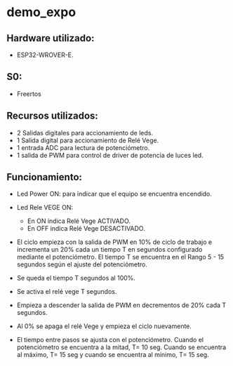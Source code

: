 # demo_expo

## Hardware utilizado: 
- ESP32-WROVER-E.
## S0:
- Freertos
## Recursos utilizados:
- 2 Salidas digitales para accionamiento de leds.
- 1 Salida digital para accionamiento de Relé Vege.
- 1 entrada ADC para lectura de potenciómetro.
- 1 salida de PWM para control de driver de potencia de luces led.

## Funcionamiento:
- Led Power ON: para indicar que el equipo se encuentra encendido.
- Led Rele VEGE ON:
   - En ON indica Relé Vege ACTIVADO.
   - En OFF indica Relé  Vege DESACTIVADO.

- El ciclo empieza con la salida de PWM en 10% de ciclo de trabajo e incrementa un 20% cada un tiempo T en segundos configurado mediante el potenciómetro. El tiempo T se encuentra en el Rango 5 - 15 segundos según el ajuste del potenciómetro.
- Se queda el tiempo T segundos al 100%.
- Se activa el relé vege T segundos.
- Empieza a descender la salida de PWM en decrementos de 20% cada T segundos.
- Al 0% se apaga el relé Vege y empieza el ciclo nuevamente.
- El tiempo entre pasos se ajusta con el potenciómetro. Cuando el
potenciómetro se encuentra a la mitad, T= 10 seg. Cuando se encuentra al máximo, T= 15 seg y cuando se encuentra
al mínimo, T= 15 seg.
